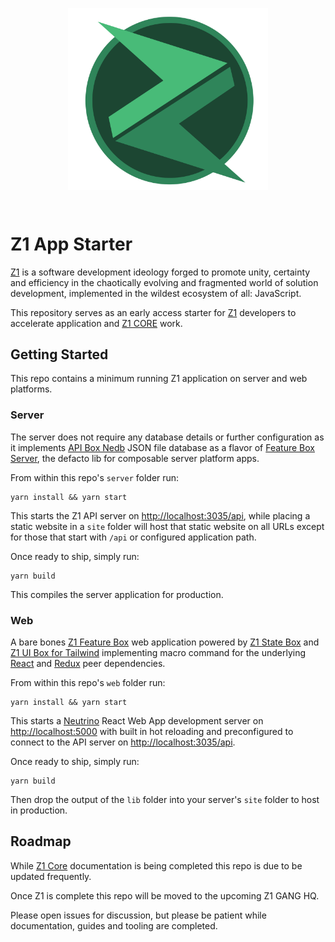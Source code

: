<p align="center"><img align="center" style="width:320px" src="/_artwork/z1.png"/></p><br/>


# Z1 App Starter

[Z1](https://www.npmjs.com/search?q=%40z1) is a software development ideology forged to promote unity, certainty and efficiency in the chaotically evolving and fragmented world of solution development, implemented in the wildest ecosystem of all: JavaScript.

This repository serves as an early access starter for [Z1](https://www.npmjs.com/search?q=%40z1) developers to accelerate application and [Z1 CORE](https://github.com/SaucecodeOfficial/zero-one-core) work.

## Getting Started

This repo contains a minimum running Z1 application on server and web platforms.

### Server

The server does not require any database details or further configuration as it implements [API Box Nedb](https://github.com/SaucecodeOfficial/zero-one-core/tree/master/libs/api-box-nedb) JSON file database as a flavor of [Feature Box Server](https://github.com/SaucecodeOfficial/zero-one-core/tree/master/libs/feature-box-server-nedb), the defacto lib for composable server platform apps.

From within this repo's ```server``` folder run:
```
yarn install && yarn start
```

This starts the Z1 API server on [http://localhost:3035/api](http://localhost:3035/api), while placing a static website in a ```site``` folder will host that static website on all URLs except for those that start with ```/api``` or configured application path.

Once ready to ship, simply run:
```
yarn build
```

This compiles the server application for production.

### Web

A bare bones [Z1 Feature Box](https://github.com/SaucecodeOfficial/zero-one-core/tree/master/libs/feature-box) web application powered by [Z1 State Box](https://github.com/SaucecodeOfficial/zero-one-core/tree/master/libs/state-box) and [Z1 UI Box for Tailwind](https://github.com/SaucecodeOfficial/zero-one-core/tree/master/libs/ui-box-tailwind) implementing macro command for the underlying [React](https://reactjs.org/) and [Redux](https://redux.js.org/) peer dependencies.

From within this repo's ```web``` folder run:
```
yarn install && yarn start
```

This starts a [Neutrino](https://neutrinojs.org/) React Web App development server on [http://localhost:5000](http://localhost:5000) with built in hot reloading and preconfigured to connect to the API server on [http://localhost:3035/api](http://localhost:3035/api).

Once ready to ship, simply run:
```
yarn build
```
Then drop the output of the ```lib``` folder into your server's ```site``` folder to host in production.

## Roadmap

While [Z1 Core](https://github.com/SaucecodeOfficial/zero-one-core) documentation is being completed this repo is due to be updated frequently.

Once Z1 is complete this repo will be moved to the upcoming Z1 GANG HQ.

Please open issues for discussion, but please be patient while documentation, guides and tooling are completed.


